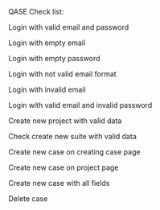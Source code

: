 QASE Check list:

Login with valid email and password

Login with empty email

Login with empty password

Login with not valid email format

Login with invalid email

Login with valid email and invalid password

Create new project with valid data

Check create new suite with valid data

Create new case on creating case page

Create new case on project page

Create new case with all fields

Delete case